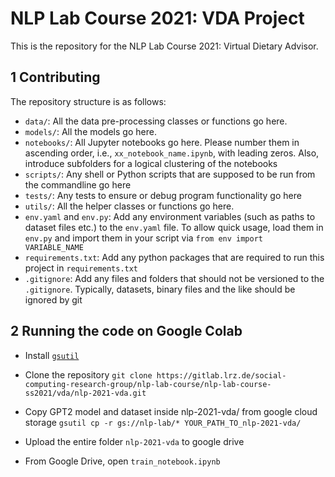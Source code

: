 # NLP Lab Course 2021: VDA Project
This is the repository for the NLP Lab Course 2021: Virtual Dietary Advisor.

## 1 Contributing
The repository structure is as follows:
 * `data/`: All the data pre-processing classes or functions go here.
 * `models/`: All the models go here.
 * `notebooks/`: All Jupyter notebooks go here. Please number them in ascending order, i.e., `xx_notebook_name.ipynb`, with leading zeros. Also, introduce subfolders for a logical clustering of the notebooks
 * `scripts/`: Any shell or Python scripts that are supposed to be run from the commandline go here
 * `tests/`: Any tests to ensure or debug program functionality go here
 * `utils/`: All the helper classes or functions go here.
 * `env.yaml` and `env.py`: Add any environment variables (such as paths to dataset files etc.) to the `env.yaml` file. To allow quick usage, load them in `env.py` and import them in your script via `from env import VARIABLE_NAME`
 * `requirements.txt`: Add any python packages that are required to run this project in `requirements.txt`
 * `.gitignore`: Add any files and folders that should not be versioned to the `.gitignore`. Typically, datasets, binary files and the like should be ignored by git

 ## 2 Running the code on Google Colab

 * Install [`gsutil`](https://cloud.google.com/storage/docs/gsutil_install)

 * Clone the repository `git clone https://gitlab.lrz.de/social-computing-research-group/nlp-lab-course/nlp-lab-course-ss2021/vda/nlp-2021-vda.git`

 * Copy GPT2 model and dataset inside nlp-2021-vda/ from google cloud storage `gsutil cp -r gs://nlp-lab/* YOUR_PATH_TO_nlp-2021-vda/`

 * Upload the entire folder `nlp-2021-vda` to google drive

 * From Google Drive, open `train_notebook.ipynb`
